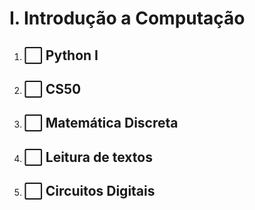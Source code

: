 # **I. Introdução a Computação**

1. ## ⬜ Python I
2. ## ⬜ CS50
3. ## ⬜ Matemática Discreta
4. ## ⬜ Leitura de textos
5. ## ⬜ Circuitos Digitais
